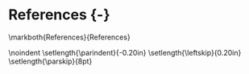 # References {-}



<!--



\singlespacing
\sloppy

-->

\markboth{References}{References} <!-- This manually sets the header for this unnumbered chapter -->

\noindent
\setlength{\parindent}{-0.20in}
\setlength{\leftskip}{0.20in}
\setlength{\parskip}{8pt}
